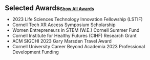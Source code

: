 <h2 style="margin: 20px 0px 10px;" id="awards">Selected Awards<a href="all_awards.html" style="font-size: 13px;">Show All Awards</a></h2> 

<ul>
  <li>2023 Life Sciences Technology Innovation Fellowship (LSTIF)</li>
  <li>Cornell Tech XR Access Symposium Scholarship</li>
  <li>Women Entrepreneurs in STEM (W.E.) Cornell Summer Fund</li>
  <li>Cornell Institute for Healthy Futures (CIHF) Research Grant</li>
  <li>ACM SIGCHI 2023 Gary Marsden Travel Award</li>  
  <li>Cornell University Career Beyond Academia 2023 Professional Development Funding</li>



</ul>
